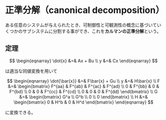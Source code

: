 # 正準分解（canonical decomposition）

ある任意のシステムが与えられたとき、可制御性と可観測性の概念に基づいていくつかのサブシステムに分割する事ができ、これを**カルマンの正準分解**という。

## 定理

$$
\begin{eqnarray}
\dot{x} &=& Ax + Bu \\
y &=& Cx
\end{eqnarray}
$$

は適当な同値変換を用いて

$$
\begin{eqnarray}
\dot{\bar{x}} &=& F\bar{x} + Gu \\
y &=& H\bar{x} \\
F &=& \begin{bmatrix}
F^{aa} & F^{ab} & F^{ac} & F^{ad} \\
0 & F^{bb} & 0 & F^{bd} \\
0 & 0 & F^{cc} & F^{cd} \\
0 & 0 & 0 & F^{dd}
\end{bmatrix} \\
G &=& \begin{bmatrix}
G^a \\ G^b \\ 0 \\ 0
\end{bmatrix} \\
H &=& \begin{bmatrix}
0 & H^b & 0 & H^d
\end{bmatrix}
\end{eqnarray}
$$

に変換できる。


